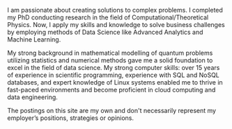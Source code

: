 I am passionate about creating solutions to complex problems. I completed my PhD conducting research in the field of Computational/Theoretical Physics. Now, I apply my skills and knowledge to solve business challenges by employing methods of Data Science like Advanced Analytics and Machine Learning.

My strong background in mathematical modelling of quantum problems utilizing statistics and numerical methods gave me a solid foundation to excel in the field of data science. My strong computer skills: over 15 years of experience in scientific programming, experience with SQL and NoSQL databases, and expert knowledge of Linux systems enabled me to thrive in fast-paced environments and become proficient in cloud computing and data engineering.

The postings on this site are my own and don't necessarily represent my employer’s positions, strategies or opinions.
